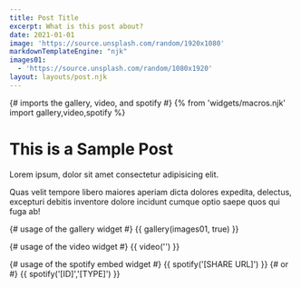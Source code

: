 ```yaml
---
title: Post Title
excerpt: What is this post about?
date: 2021-01-01
image: 'https://source.unsplash.com/random/1920x1080'
markdownTemplateEngine: "njk"
images01:
  - 'https://source.unsplash.com/random/1080x1920'
layout: layouts/post.njk
---
```

{# imports the gallery, video, and spotify #}
{% from 'widgets/macros.njk' import gallery,video,spotify %}

# This is a Sample Post

Lorem ipsum, dolor sit amet consectetur adipisicing elit. 

Quas velit tempore libero maiores aperiam dicta dolores expedita, delectus, excepturi debitis inventore dolore incidunt cumque optio saepe quos qui fuga ab!

{# usage of the gallery widget #}
{{ gallery(images01, true) }} 

{# usage of the video widget #}
{{ video('') }} 

{# usage of the spotify embed widget #}
{{ spotify('[SHARE URL]') }} 
{# or #}
{{ spotify('[ID]','[TYPE]') }} 